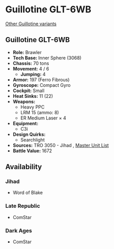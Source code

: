# Guillotine GLT-6WB 

[Other Guillotine variants](../guillotine.md) 

## Guillotine GLT-6WB 

- **Role:** Brawler 
- **Tech Base:** Inner Sphere (3068) 
- **Chassis:** 70 tons 
- **Movement:** 4 / 6 
  - **Jumping:** 4 
- **Armor:** 197 (Ferro Fibrous) 
- **Gyroscope:** Compact Gyro 
- **Cockpit:** Small 
- **Heat Sinks:** 11 (22) 
- **Weapons:** 
  - Heavy PPC 
  - LRM 15 (ammo: 8) 
  - ER Medium Laser × 4 
- **Equipment:** 
  - C3i 
- **Design Quirks:** 
  - Searchlight 
- **Sources:** TRO 3050 - Jihad , [Master Unit List](http://masterunitlist.info/Unit/Details/1342) 
- **Battle Value:** 1672 

## Availability 

### Jihad 

- Word of Blake 

### Late Republic 

- ComStar 

### Dark Ages 

- ComStar 

